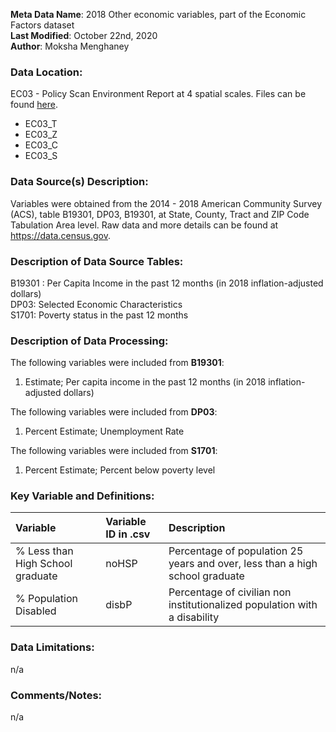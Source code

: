 **Meta Data Name**: 2018 Other economic variables, part of the Economic Factors dataset  
**Last Modified**: October 22nd, 2020  
**Author**: Moksha Menghaney  

### Data Location: 
EC03 - Policy Scan Environment Report at 4 spatial scales. Files can be found [here](https://github.com/GeoDaCenter/opioid-policy-scan/tree/master/Policy_Scan/data_final).
* EC03_T  
* EC03_Z  
* EC03_C  
* EC03_S  

### Data Source(s) Description:  
Variables were obtained from the 2014 - 2018 American Community Survey (ACS), table B19301, DP03, B19301, at State, County, Tract and ZIP Code Tabulation Area level. Raw data and more details can be found at https://data.census.gov.

### Description of Data Source Tables:
B19301 : Per Capita Income in the past 12 months (in 2018 inflation-adjusted dollars) <br>
DP03: Selected Economic Characteristics <br>
S1701: Poverty status in the past 12 months

### Description of Data Processing: 
The following variables were included from **B19301**:
  1. Estimate; Per capita income in the past 12 months (in 2018 inflation-adjusted dollars)
  
The following variables were included from **DP03**:
  1. Percent Estimate; Unemployment Rate
 
The following variables were included from **S1701**:
  1. Percent Estimate; Percent below poverty level
  
  
### Key Variable and Definitions:
| Variable | Variable ID in .csv | Description |
|:---------|:--------------------|:------------|
| % Less than High School graduate  | noHSP | Percentage of population 25 years and over, less than a high school graduate |
| % Population Disabled  | disbP | Percentage of civilian non institutionalized population with a disability |

### Data Limitations:
n/a

### Comments/Notes:
n/a
